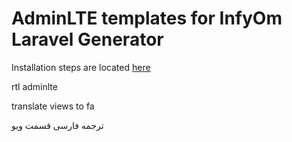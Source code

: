 AdminLTE templates for InfyOm Laravel Generator
================================================

Installation steps are located [here](http://labs.infyom.com/laravelgenerator/docs/master/adminlte-templates)

rtl adminlte 

translate views to fa

ترجمه فارسی قسمت ویو
